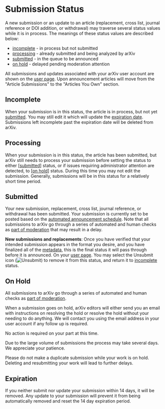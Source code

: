 # Submission Status

A new submission or an update to an article (replacement, cross list,
journal reference or DOI addition, or withdrawal) may traverse several
status values while it is in process. The meanings of these status
values are described below:

-   [incomplete](#incomplete) - in process but not submitted
-   [processing](#processing) - already submitted and being analyzed by
    arXiv
-   [submitted](#submitted) - in the queue to be announced
-   [on hold](#on_hold) - delayed pending moderation attention

All submissions and updates associated with your arXiv user account are
shown on the [user page](https://arxiv.org/user). Upon announcement articles will move
from the "Article Submissions" to the "Articles You Own" section.

<span id="incomplete"></span>

Incomplete
----------

When your submission is in this status, the article is in process, but
not yet [submitted](#submitted). You may still edit it which will update
the [expiration date](#exipred). Submissions left incomplete past the
expiration date will be deleted from arXiv.

<span id="processing"></span>

Processing
----------

When your submission is in this status, the article has been submitted,
but arXiv still needs to process your submission before setting the
status to either \[[submitted](#submitted)\] status, or if issues
requiring administrator attention are detected, to \[[on
hold](#on_hold)\] status. During this time you may not edit the
submission. Generally, submissions will be in this status for a
relatively short time period.

<span id="submitted"></span>

Submitted
---------

Your new submission, replacement, cross list, journal reference, or withdrawal has been submitted. 
Your submission is currently set to be posted based on the [automated announcement schedule](availability.md). Note that all submissions to arXiv go through a series of automated and human checks as [part of moderation](moderation/index.md) that may result in a delay.

**New submissions and replacements**: Once you have verified that your
intended submission appears in the format you desire, and you have
finalized all of the [metadata](prep.md), this is the final status it
will pass through before it is announced. On your [user page](https://arxiv.org/user).
You may select the Unsubmit icon (![Unsubmit](https://arxiv.org/images/unsubmit.png)) to
remove it from this status, and return it to [incomplete](submit_status.md#incomplete) status.

<span id="on_hold"></span>

On Hold
-------

All submissions to arXiv go through a series of automated and human checks as [part of moderation](moderation/index.md). 

When a submission goes on hold, arXiv editors will either send you an email with instructions on resolving the hold or resolve the hold without your needing to do anything. We will contact you using the email address in your user account if any follow up is required.

No action is required on your part at this time. 

Due to the large volume of submissions the process may take several days. We appreciate your patience.

Please do not make a duplicate submission while your work is on hold. Deleting and resubmitting your work will lead to further delays.


<span id="expired"></span>

Expiration
----------

If you neither submit nor update your submission within 14 days, it will
be removed. Any update to your submission will prevent it from being
automatically removed and reset the 14 day expiration period.
